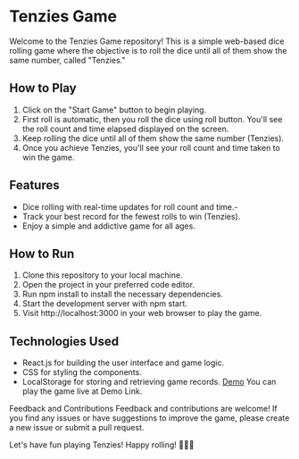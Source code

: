 # Tenzies Game
Welcome to the Tenzies Game repository! This is a simple web-based dice rolling game where the objective is to roll the dice until all of them show the same number, called "Tenzies."

## How to Play
1. Click on the "Start Game" button to begin playing.
1. First roll is automatic, then you roll the dice using roll button. You'll see the roll count and time elapsed displayed on the screen.
1. Keep rolling the dice until all of them show the same number (Tenzies).
1. Once you achieve Tenzies, you'll see your roll count and time taken to win the game.

## Features
- Dice rolling with real-time updates for roll count and time.-
- Track your best record for the fewest rolls to win (Tenzies).
- Enjoy a simple and addictive game for all ages.

## How to Run
1. Clone this repository to your local machine.
1. Open the project in your preferred code editor.
1. Run npm install to install the necessary dependencies.
1. Start the development server with npm start.
1. Visit http://localhost:3000 in your web browser to play the game.

## Technologies Used
- React.js for building the user interface and game logic.
- CSS for styling the components.
- LocalStorage for storing and retrieving game records.
[Demo]([https://pages.github.com/](https://shiny-cocada-1768e1.netlify.app/))
You can play the game live at Demo Link.

Feedback and Contributions
Feedback and contributions are welcome! If you find any issues or have suggestions to improve the game, please create a new issue or submit a pull request.

Let's have fun playing Tenzies! Happy rolling! 🎲🎲🎲
